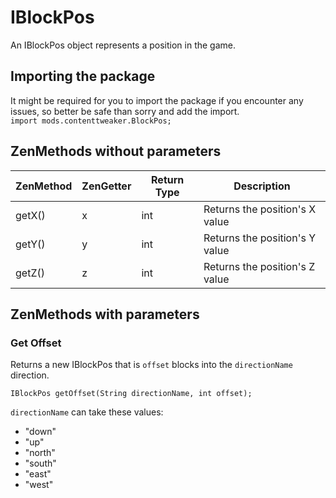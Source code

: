 # IBlockPos

An IBlockPos object represents a position in the game.

## Importing the package
It might be required for you to import the package if you encounter any issues, so better be safe than sorry and add the import.  
`import mods.contenttweaker.BlockPos;` 

## ZenMethods without parameters

| ZenMethod |ZenGetter | Return Type | Description                    |
|-----------|----------|-------------|--------------------------------|
| getX()    | x        | int         | Returns the position's X value |
| getY()    | y        | int         | Returns the position's Y value |
| getZ()    | z        | int         | Returns the position's Z value |

## ZenMethods with parameters

### Get Offset
Returns a new IBlockPos that is `offset` blocks into the `directionName` direction.

`IBlockPos getOffset(String directionName, int offset);`

`directionName` can take these values:

- "down"
- "up"
- "north"
- "south"
- "east"
- "west"